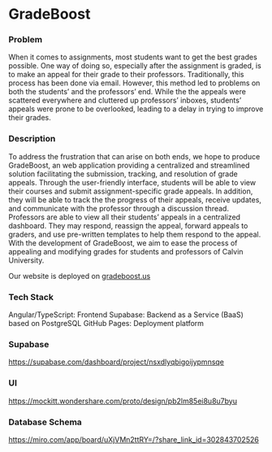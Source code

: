 # GradeBoost
### Problem 
When it comes to assignments, most students want to get the best grades possible. One way of doing so, especially after the assignment is graded, is to make an appeal for their grade to their professors. Traditionally, this process has been done via email. However, this method led to problems on both the students’ and the professors’ end. While the the appeals were scattered everywhere and cluttered up professors’ inboxes, students’ appeals were prone to be overlooked, leading to a delay in trying to improve their grades. 
### Description
To address the frustration that can arise on both ends, we hope to produce GradeBoost, an web application providing a centralized and streamlined solution facilitating the submission, tracking, and resolution of grade appeals. Through the user-friendly interface, students will be able to view their courses and submit assignment-specific grade appeals. In addition, they will be able to track the the progress of their appeals, receive updates, and communicate with the professor through a discussion thread.
Professors are able to view all their students’ appeals in a centralized dashboard. They may respond, reassign the appeal, forward appeals to graders, and use pre-written templates to help them respond to the appeal. With the development of GradeBoost, we aim to ease the process of appealing and modifying grades for students and professors of Calvin University.

Our website is deployed on [gradeboost.us](https://gradeboost.us)

### Tech Stack
Angular/TypeScript: Frontend
Supabase: Backend as a Service (BaaS) based on PostgreSQL
GitHub Pages: Deployment platform

### Supabase
https://supabase.com/dashboard/project/nsxdlyqbigoijypmnsqe
### UI
https://mockitt.wondershare.com/proto/design/pb2lm85ei8u8u7byu
### Database Schema
https://miro.com/app/board/uXjVMn2ttRY=/?share_link_id=302843702526

